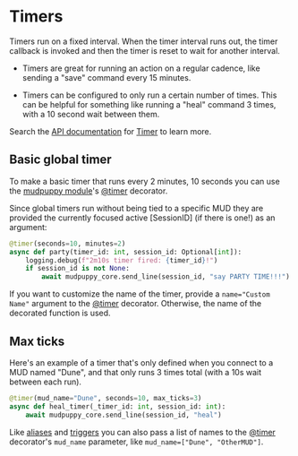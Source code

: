 # Timers

Timers run on a fixed interval. When the timer interval runs out, the timer
callback is invoked and then the timer is reset to wait for another interval.

* Timers are great for running an action on a regular cadence, like sending
  a "save" command every 15 minutes.

* Timers can be configured to only run a certain number of times. This can be
  helpful for something like running a "heal" command 3 times, with a 10 second
  wait between them.

Search the [API documentation] for [Timer][timer-search] to learn more.

[API documentation]: https://mudpuppy-rs.github.io/mudpuppy/api-docs/index.html
[timer-search]: https://mudpuppy-rs.github.io/mudpuppy/api-docs/mudpuppy_core.html?search=Timer

## Basic global timer

To make a basic timer that runs every 2 minutes, 10 seconds you can use the
[mudpuppy module]'s [@timer] decorator.

Since global timers run without being tied to a specific MUD they are provided
the currently focused active [SessionID] (if there is one!) as an argument:

```python
@timer(seconds=10, minutes=2)
async def party(timer_id: int, session_id: Optional[int]):
    logging.debug(f"2m10s timer fired: {timer_id}!")
    if session_id is not None:
        await mudpuppy_core.send_line(session_id, "say PARTY TIME!!!")
```

If you want to customize the name of the timer, provide a `name="Custom Name"`
argument to the [@timer] decorator. Otherwise, the name of the decorated function
is used.

[mudpuppy module]: https://mudpuppy-rs.github.io/mudpuppy/api-docs/mudpuppy.html
[@timer]: https://mudpuppy-rs.github.io/mudpuppy/api-docs/mudpuppy.html#timer

## Max ticks

Here's an example of a timer that's only defined when you connect to a MUD
named "Dune", and that only runs 3 times total (with a 10s wait between each
run).

```python
@timer(mud_name="Dune", seconds=10, max_ticks=3)
async def heal_timer(_timer_id: int, session_id: int):
    await mudpuppy_core.send_line(session_id, "heal")
```

Like [aliases] and [triggers] you can also pass a list of names to the [@timer]
decorator's `mud_name` parameter, like `mud_name=["Dune", "OtherMUD"]`.

[aliases]: aliases.md
[triggers]: triggers.md
